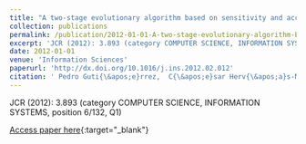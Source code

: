 ```yaml
---
title: "A two-stage evolutionary algorithm based on sensitivity and accuracy for multi-class problems"
collection: publications
permalink: /publication/2012-01-01-A-two-stage-evolutionary-algorithm-based-on-sensitivity-and-accuracy-for-multi-class-problems
excerpt: 'JCR (2012): 3.893 (category COMPUTER SCIENCE, INFORMATION SYSTEMS, position 6/132, Q1)'
date: 2012-01-01
venue: 'Information Sciences'
paperurl: 'http://dx.doi.org/10.1016/j.ins.2012.02.012'
citation: ' Pedro Guti{\&apos;e}rrez,  C{\&apos;e}sar Herv{\&apos;a}s-Mart{\&apos;i}nez,  Francisco Mart{\&apos;i}nez-Estudillo,  Mariano Carbonero-Ruz, &quot;A two-stage evolutionary algorithm based on sensitivity and accuracy for multi-class problems.&quot; Information Sciences, 2012.'
---
```

JCR (2012): 3.893 (category COMPUTER SCIENCE, INFORMATION SYSTEMS, position 6/132, Q1)

[Access paper here](http://dx.doi.org/10.1016/j.ins.2012.02.012){:target="_blank"}
